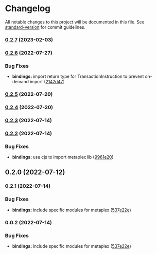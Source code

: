 # Changelog

All notable changes to this project will be documented in this file. See [standard-version](https://github.com/conventional-changelog/standard-version) for commit guidelines.

### [0.2.7](https://github.com/TheBlockCrypto/ap/compare/v0.2.6...v0.2.7) (2023-02-03)

### [0.2.6](https://github.com/TheBlockCrypto/ap/compare/v0.2.5...v0.2.6) (2022-07-27)


### Bug Fixes

* **bindings:** import return type for TransactionInstruction to prevent on-demand import ([2142d47](https://github.com/TheBlockCrypto/ap/commit/2142d4720ef4da69e44174233d70e28beec163bb))

### [0.2.5](https://github.com/TheBlockCrypto/ap/compare/v0.2.4...v0.2.5) (2022-07-20)

### [0.2.4](https://github.com/TheBlockCrypto/ap/compare/v0.2.3...v0.2.4) (2022-07-20)

### [0.2.3](https://github.com/TheBlockCrypto/ap/compare/v0.2.2...v0.2.3) (2022-07-14)

### [0.2.2](https://github.com/TheBlockCrypto/ap/compare/v0.2.1...v0.2.2) (2022-07-14)


### Bug Fixes

* **bindings:** use cjs to import metaplex lib ([9961e20](https://github.com/TheBlockCrypto/ap/commit/9961e20b7a9b24e5d3fd13e0a5e75a9e2e3b0883))

## 0.2.0 (2022-07-12)

### 0.2.1 (2022-07-14)


### Bug Fixes

* **bindings:** include specific modules for metaplex ([537e22e](https://github.com/Access-Labs-Inc/accessprotocol.co/commit/537e22ecdc30c430279cda45f3b72c1d0561b030))

### 0.0.2 (2022-07-14)


### Bug Fixes

* **bindings:** include specific modules for metaplex ([537e22e](https://github.com/Access-Labs-Inc/accessprotocol.co/commit/537e22ecdc30c430279cda45f3b72c1d0561b030))
